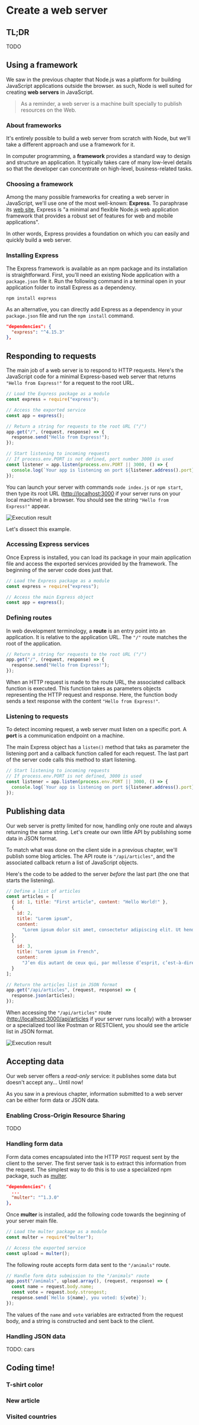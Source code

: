 # Create a web server

## TL;DR

TODO

## Using a framework

We saw in the previous chapter that Node.js was a platform for building JavaScript applications outside the browser. as such, Node is well suited for creating **web servers** in JavaScript.

> As a reminder, a web server is a machine built specially to publish resources on the Web.

### About frameworks

It's entirely possible to build a web server from scratch with Node, but we'll take a different approach and use a framework for it.

In computer programming, a **framework** provides a standard way to design and structure an application. It typically takes care of many low-level details so that the developer can concentrate on high-level, business-related tasks.

### Choosing a framework

Among the many possible frameworks for creating a web server in JavaScript, we'll use one of the most well-known: **Express**. To paraphrase its [web site](http://expressjs.com/), Express is "a minimal and flexible Node.js web application framework that provides a robust set of features for web and mobile applications".

In other words, Express provides a foundation on which you can easily and quickly build a web server.

### Installing Express

The Express framework is available as an npm package and its installation is straightforward. First, you'll need an existing Node application with a  `package.json` file it. Run the following command in a terminal open in your application folder to install Express as a dependency.

```console
npm install express
```

As an alternative, you can directly add Express as a dependency in your `package.json` file and run the `npm install` command.

```json
"dependencies": {
  "express": "^4.15.3"
},
```

## Responding to requests

The main job of a web server is to respond to HTTP requests. Here's the JavaScript code for a minimal Express-based web server that returns `"Hello from Express!"` for a request to the root URL.

```js
// Load the Express package as a module
const express = require("express");

// Access the exported service
const app = express();

// Return a string for requests to the root URL ("/")
app.get("/", (request, response) => {
  response.send("Hello from Express!");
});

// Start listening to incoming requests
// If process.env.PORT is not defined, port number 3000 is used
const listener = app.listen(process.env.PORT || 3000, () => {
  console.log(`Your app is listening on port ${listener.address().port}`);
});
```

You can launch your server with commands `node index.js` or `npm start`, then type its root URL (<http://localhost:3000> if your server runs on your local machine) in a browser. You should see the string `"Hello from Express!"` appear.

![Execution result](images/chapter25-01.png)

Let's dissect this example.

### Accessing Express services

Once Express is installed, you can load its package in your main application file and access the exported services provided by the framework. The beginning of the server code does just that.

```js
// Load the Express package as a module
const express = require("express");

// Access the main Express object
const app = express();
```

### Defining routes

In web development terminology, a **route** is an entry point into an application. It is relative to the application URL. The `"/"` route matches the root of the application.

```js
// Return a string for requests to the root URL ("/")
app.get("/", (request, response) => {
  response.send("Hello from Express!");
});
```

When an HTTP request is made to the route URL, the associated callback function is executed. This function takes as parameters objects representing the HTTP request and response. Here, the function body sends a text response with the content `"Hello from Express!"`.

### Listening to requests

To detect incoming request, a web server must listen on a specific port. A **port** is a communication endpoint on a machine.

The main Express object has a `listen()` method that taks as parameter the listening port and a callback function called for each request. The last part of the server code calls this method to start listening.

```js
// Start listening to incoming requests
// If process.env.PORT is not defined, 3000 is used
const listener = app.listen(process.env.PORT || 3000, () => {
  console.log(`Your app is listening on port ${listener.address().port}`);
});
```

## Publishing data

Our web server is pretty limited for now, handling only one route and always returning the same string. Let's create our own little API by publishing some data in JSON format.

To match what was done on the client side in a previous chapter, we'll publish some blog articles. The API route is `"/api/articles"`, and the associated callback return a list of JavaScript objects.

Here's the code to be added to the server *before* the last part (the one that starts the listening).

```js
// Define a list of articles
const articles = [
  { id: 1, title: "First article", content: "Hello World!" },
  {
    id: 2,
    title: "Lorem ipsum",
    content:
      "Lorem ipsum dolor sit amet, consectetur adipiscing elit. Ut hendrerit mauris ac porttitor accumsan. Nunc vitae pulvinar odio, auctor interdum dolor. Aenean sodales dui quis metus iaculis, hendrerit vulputate lorem vestibulum."
  },
  {
    id: 3,
    title: "Lorem ipsum in French",
    content:
      "J’en dis autant de ceux qui, par mollesse d’esprit, c’est-à-dire par la crainte de la peine et de la douleur, manquent aux devoirs de la vie. Et il est très facile de rendre raison de ce que j’avance."
  }
];

// Return the articles list in JSON format
app.get("/api/articles", (request, response) => {
  response.json(articles);
});
```

When accessing the `"/api/articles"` route (<http://localhost:3000/api/articles> if your server runs locally) with a browser or a specialized tool like Postman or RESTClient, you should see the article list in JSON format.

![Execution result](images/chapter25-02.png)

## Accepting data

Our web server offers a *read-only* service: it publishes some data but doesn't accept any... Until now!

As you saw in a previous chapter, information submitted to a web server can be either form data or JSON data.

### Enabling Cross-Origin Resource Sharing

TODO

### Handling form data

Form data comes encapsulated into the HTTP `POST` request sent by the client to the server. The first server task is to extract this information from the request. The simplest way to do this is to use a specialized npm package, such as [multer](https://www.npmjs.com/package/multer).

```json
"dependencies": {
  ...
  "multer": "^1.3.0"
},
```

Once **multer** is installed, add the following code towards the beginning of your server main file.

```js
// Load the multer package as a module
const multer = require("multer");

// Access the exported service
const upload = multer();
```

The following route accepts form data sent to the `"/animals"` route.

```js
// Handle form data submission to the "/animals" route
app.post("/animals", upload.array(), (request, response) => {
  const name = request.body.name;
  const vote = request.body.strongest;
  response.send(`Hello ${name}, you voted: ${vote}`);
});
```

The values of the `name` and `vote` variables are extracted from the request body, and a string is constructed and sent back to the client.

### Handling JSON data

TODO: cars

## Coding time!

### T-shirt color

### New article

### Visited countries
